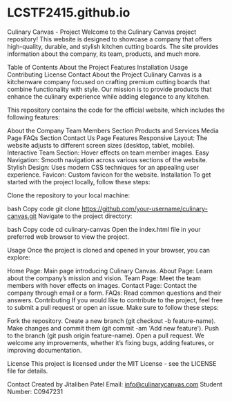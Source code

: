 # LCSTF2415.github.io

Culinary Canvas - Project
Welcome to the Culinary Canvas project repository! This website is designed to showcase a company that offers high-quality, durable, and stylish kitchen cutting boards. The site provides information about the company, its team, products, and much more.

Table of Contents
About the Project
Features
Installation
Usage
Contributing
License
Contact
About the Project
Culinary Canvas is a kitchenware company focused on crafting premium cutting boards that combine functionality with style. Our mission is to provide products that enhance the culinary experience while adding elegance to any kitchen.

This repository contains the code for the official website, which includes the following features:

About the Company
Team Members Section
Products and Services
Media Page
FAQs Section
Contact Us Page
Features
Responsive Layout: The website adjusts to different screen sizes (desktop, tablet, mobile).
Interactive Team Section: Hover effects on team member images.
Easy Navigation: Smooth navigation across various sections of the website.
Stylish Design: Uses modern CSS techniques for an appealing user experience.
Favicon: Custom favicon for the website.
Installation
To get started with the project locally, follow these steps:

Clone the repository to your local machine:

bash
Copy code
git clone https://github.com/your-username/culinary-canvas.git
Navigate to the project directory:

bash
Copy code
cd culinary-canvas
Open the index.html file in your preferred web browser to view the project.

Usage
Once the project is cloned and opened in your browser, you can explore:

Home Page: Main page introducing Culinary Canvas.
About Page: Learn about the company’s mission and vision.
Team Page: Meet the team members with hover effects on images.
Contact Page: Contact the company through email or a form.
FAQs: Read common questions and their answers.
Contributing
If you would like to contribute to the project, feel free to submit a pull request or open an issue. Make sure to follow these steps:

Fork the repository.
Create a new branch (git checkout -b feature-name).
Make changes and commit them (git commit -am 'Add new feature').
Push to the branch (git push origin feature-name).
Open a pull request.
We welcome any improvements, whether it’s fixing bugs, adding features, or improving documentation.

License
This project is licensed under the MIT License - see the LICENSE file for details.

Contact
Created by Jitaliben Patel
Email: info@culinarycanvas.com
Student Number: C0947231